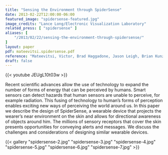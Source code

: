 ```yaml
---
title: "Sensing the Environment through SpiderSense"
date: 2013-02-22T12:00:00-06:00
featured_image: "spidersense-featured.jpg"
image_credits: "Lance Long/Electronic Visualization Laboratory"
related_press: [ "spidersense" ]
aliases: [
    "/2013/02/22/sensing-the-environment-through-spidersense/"
]
layout: paper
pdf: mateevitsi.spidersense.pdf
reference: "Mateevitsi, Victor, Brad Haggadone, Jason Leigh, Brian Kunzer, and Robert V. Kenyon. \"Sensing the environment through SpiderSense.\" In Proceedings of the 4th augmented human international conference, pp. 51-57. 2013."
draft: false
---
```

{{< youtube JEUgL10t03w >}}

Recent scientific advances allow the use of technology to expand the number of forms of energy that can be perceived by humans. Smart sensors can detect hazards that human sensors are unable to perceive, for example radiation. This fusing of technology to human’s forms of perception enables exciting new ways of perceiving the world around us. In this paper we describe the design of SpiderSense, a wearable device that projects the wearer’s near environment on the skin and allows for directional awareness of objects around him. The millions of sensory receptors that cover the skin presents opportunities for conveying alerts and messages. We discuss the challenges and considerations of designing similar wearable devices.

{{< gallery "spidersense-2.jpg" "spidersense-3.jpg" "spidersense-4.jpg" "spidersense-5.jpg" "spidersense-6.jpg" "spidersense-7.jpg" >}}
